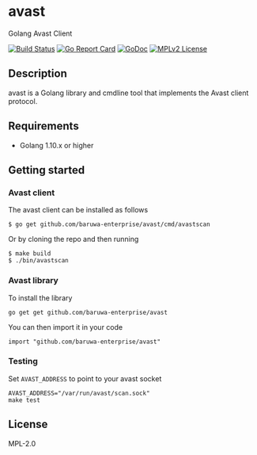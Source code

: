 # avast

Golang Avast Client

[![Build Status](https://travis-ci.org/baruwa-enterprise/avast.svg?branch=master)](https://travis-ci.org/baruwa-enterprise/avast)
[![Go Report Card](https://goreportcard.com/badge/github.com/baruwa-enterprise/avast)](https://goreportcard.com/report/github.com/baruwa-enterprise/avast)
[![GoDoc](https://godoc.org/github.com/baruwa-enterprise/avast?status.svg)](https://godoc.org/github.com/baruwa-enterprise/avast)
[![MPLv2 License](https://img.shields.io/badge/license-MPLv2-blue.svg?style=flat-square)](https://www.mozilla.org/MPL/2.0/)

## Description

avast is a Golang library and cmdline tool that implements the
Avast client protocol.

## Requirements

* Golang 1.10.x or higher

## Getting started

### Avast client

The avast client can be installed as follows

```console
$ go get github.com/baruwa-enterprise/avast/cmd/avastscan
```

Or by cloning the repo and then running

```console
$ make build
$ ./bin/avastscan
```

### Avast library

To install the library

```console
go get get github.com/baruwa-enterprise/avast
```

You can then import it in your code

```golang
import "github.com/baruwa-enterprise/avast"
```

### Testing

Set `AVAST_ADDRESS` to point to your avast socket

```consule
AVAST_ADDRESS="/var/run/avast/scan.sock"
make test
```

## License

MPL-2.0
